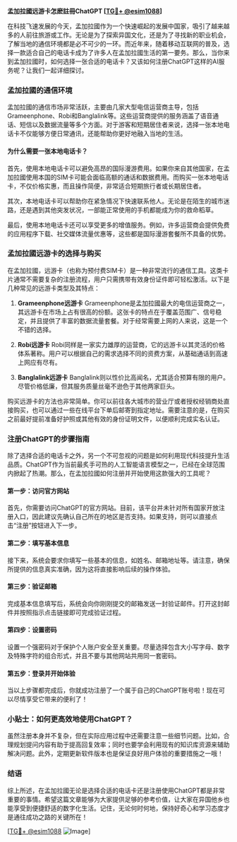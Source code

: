 **孟加拉國远游卡怎麽註冊ChatGPT [[TG💪+ @esim1088](https://t.me/s/esim1088)]**

在科技飞速发展的今天，孟加拉國作为一个快速崛起的发展中国家，吸引了越来越多的人前往旅游或工作。无论是为了探索异国文化，还是为了寻找新的职业机会，了解当地的通信环境都是必不可少的一环。而近年来，随着移动互联网的普及，选择一款适合自己的电话卡成为了许多人在孟加拉國生活的第一要务。那么，当你来到孟加拉國时，如何选择一张合适的电话卡？又该如何注册ChatGPT这样的AI服务呢？让我们一起详细探讨。

### 孟加拉國的通信环境

孟加拉國的通信市场非常活跃，主要由几家大型电信运营商主导，包括Grameenphone、Robi和Banglalink等。这些运营商提供的服务涵盖了语音通话、短信以及数据流量等多个方面。对于游客和短期居住者来说，选择一张本地电话卡不仅能够方便日常通讯，还能帮助你更好地融入当地的生活。

#### 为什么需要一张本地电话卡？

首先，使用本地电话卡可以避免高昂的国际漫游费用。如果你来自其他国家，在孟加拉國使用本国的SIM卡可能会面临高额的通话和数据费用。而购买一张本地电话卡，不仅价格实惠，而且操作简便，非常适合短期旅行者或长期居住者。

其次，本地电话卡可以帮助你在紧急情况下快速联系他人。无论是在陌生的城市迷路，还是遇到其他突发状况，一部能正常使用的手机都能成为你的救命稻草。

最后，使用本地电话卡还可以享受更多的增值服务。例如，许多运营商会提供免费的应用程序下载、社交媒体流量优惠等，这些都是国际漫游套餐所不具备的优势。

### 孟加拉國远游卡的选择与购买

在孟加拉國，远游卡（也称为预付费SIM卡）是一种非常流行的通信工具。这类卡片通常不需要复杂的注册流程，用户只需携带有效身份证件即可轻松激活。以下是几种常见的远游卡类型及其特点：

1. **Grameenphone远游卡**
   Grameenphone是孟加拉國最大的电信运营商之一，其远游卡在市场上占有很高的份额。这张卡的特点在于覆盖范围广、信号稳定，并且提供了丰富的数据流量套餐。对于经常需要上网的人来说，这是一个不错的选择。

2. **Robi远游卡**
   Robi同样是一家实力雄厚的运营商，它的远游卡以其灵活的价格体系著称。用户可以根据自己的需求选择不同的资费方案，从基础通话到高速上网应有尽有。

3. **Banglalink远游卡**
   Banglalink则以性价比高闻名，尤其适合预算有限的用户。尽管价格低廉，但其服务质量丝毫不逊色于其他两家巨头。

购买远游卡的方法也非常简单。你可以前往各大城市的营业厅或者授权经销商处直接购买，也可以通过一些在线平台下单后邮寄到指定地址。需要注意的是，在购买之前最好提前准备好护照或其他有效的身份证明文件，以便顺利完成实名认证。

### 注册ChatGPT的步骤指南

除了选择合适的电话卡之外，另一个不可忽视的问题是如何利用现代科技提升生活品质。ChatGPT作为当前最炙手可热的人工智能语言模型之一，已经在全球范围内掀起了热潮。那么，在孟加拉國如何注册并开始使用这款强大的工具呢？

#### 第一步：访问官方网站

首先，你需要访问ChatGPT的官方网站。目前，该平台并未针对所有国家开放注册入口，因此建议先确认自己所在的地区是否支持。如果支持，则可以直接点击“注册”按钮进入下一步。

#### 第二步：填写基本信息

接下来，系统会要求你填写一些基本的信息，如姓名、邮箱地址等。请注意，确保所提供的信息真实准确，因为这将直接影响后续的操作体验。

#### 第三步：验证邮箱

完成基本信息填写后，系统会向你刚刚提交的邮箱发送一封验证邮件。打开这封邮件并按照指示点击链接即可完成验证过程。

#### 第四步：设置密码

设置一个强密码对于保护个人账户安全至关重要。尽量选择包含大小写字母、数字及特殊字符的组合形式，并且不要与其他网站共用同一套密码。

#### 第五步：登录并开始体验

当以上步骤都完成后，你就成功注册了一个属于自己的ChatGPT账号啦！现在可以尽情享受它带来的便利了！

### 小贴士：如何更高效地使用ChatGPT？

虽然注册本身并不复杂，但在实际应用过程中还需要注意一些细节问题。比如，合理规划提问内容有助于提高回复效率；同时也要学会利用现有的知识库资源来辅助解决问题。此外，定期更新软件版本也是保证良好用户体验的重要措施之一哦！

### 结语

综上所述，在孟加拉國无论是选择合适的电话卡还是注册使用ChatGPT都是非常重要的事情。希望这篇文章能够为大家提供足够的参考价值，让大家在异国他乡也能享受到便捷舒适的数字化生活。记住，无论何时何地，保持好奇心和学习态度才是通往成功之路的关键所在！

[[TG💪+ @esim1088](https://t.me/s/esim1088) ![Image](https://i.postimg.cc/4NQfJmqS/Snipaste-2025-05-13-00-14-12.png)]